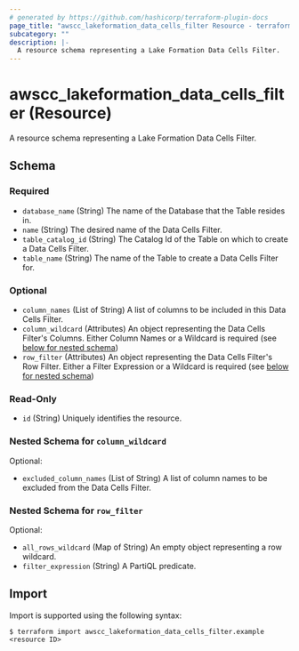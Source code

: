 ```yaml
---
# generated by https://github.com/hashicorp/terraform-plugin-docs
page_title: "awscc_lakeformation_data_cells_filter Resource - terraform-provider-awscc"
subcategory: ""
description: |-
  A resource schema representing a Lake Formation Data Cells Filter.
---
```


# awscc_lakeformation_data_cells_filter (Resource)

A resource schema representing a Lake Formation Data Cells Filter.



<!-- schema generated by tfplugindocs -->
## Schema

### Required

- `database_name` (String) The name of the Database that the Table resides in.
- `name` (String) The desired name of the Data Cells Filter.
- `table_catalog_id` (String) The Catalog Id of the Table on which to create a Data Cells Filter.
- `table_name` (String) The name of the Table to create a Data Cells Filter for.

### Optional

- `column_names` (List of String) A list of columns to be included in this Data Cells Filter.
- `column_wildcard` (Attributes) An object representing the Data Cells Filter's Columns. Either Column Names or a Wildcard is required (see [below for nested schema](#nestedatt--column_wildcard))
- `row_filter` (Attributes) An object representing the Data Cells Filter's Row Filter. Either a Filter Expression or a Wildcard is required (see [below for nested schema](#nestedatt--row_filter))

### Read-Only

- `id` (String) Uniquely identifies the resource.

<a id="nestedatt--column_wildcard"></a>
### Nested Schema for `column_wildcard`

Optional:

- `excluded_column_names` (List of String) A list of column names to be excluded from the Data Cells Filter.


<a id="nestedatt--row_filter"></a>
### Nested Schema for `row_filter`

Optional:

- `all_rows_wildcard` (Map of String) An empty object representing a row wildcard.
- `filter_expression` (String) A PartiQL predicate.

## Import

Import is supported using the following syntax:

```shell
$ terraform import awscc_lakeformation_data_cells_filter.example <resource ID>
```
